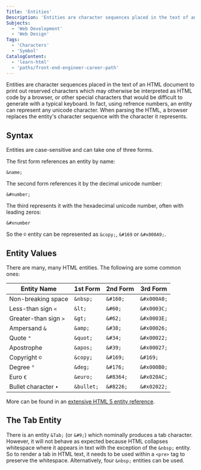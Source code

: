 ```yaml
---
Title: 'Entities'
Description: 'Entities are character sequences placed in the text of an HTML document to print out reserved or other special characters.'
Subjects:
  - 'Web Development'
  - 'Web Design'
Tags:
  - 'Characters'
  - 'Symbol'
CatalogContent:
  - 'learn-html'
  - 'paths/front-end-engineer-career-path'
---
```


Entities are character sequences placed in the text of an HTML document to print out reserved characters which may otherwise be interpreted as HTML code by a browser, or other special characters that would be difficult to generate with a typical keyboard. In fact, using refrence numbers, an entity can represent any unicode character. When parsing the HTML, a browser replaces the entity's character sequence with the character it represents.

## Syntax

Entities are case-sensitive and can take one of three forms.

The first form references an entity by name:

```pseudo
&name;
```

The second form references it by the decimal unicode number:

```pseudo
&#number;
```

The third represents it with the hexadecimal unicode number, often with leading zeros:

```pseudo
&#xnumber
```

So the `©` entity can be represented as `&copy;`, `&#169` or `&#x000A9;`.

## Entity Values

There are many, many HTML entities. The following are some common ones:

| Entity Name | 1st Form | 2nd Form | 3rd Form |
| ------ | ------ | ------ | ------ |
| Non-breaking space | `&nbsp;` | `&#160;` | `&#x000A0;` |
| Less-than sign `<` | `&lt;` | `&#60;` | `&#x0003C;` |
| Greater-than sign `>` | `&gt;` | `&#62;` | `&#x0003E;` |
| Ampersand `&` | `&amp;` | `&#38;` | `&#x00026;` |
| Quote `"` | `&quot;` | `&#34;` | `&#x00022;` |
| Apostrophe | `&apos;` | `&#39;` | `&#x00027;` |
| Copyright `©` | `&copy;` | `&#169;` | `&#169;` |
| Degree `°` | `&deg;` | `&#176;` | `&#x000B0;` |
| Euro `€` | `&euro;` | `&#8364;` | `&#x020AC;` |
| Bullet character `•` | `&bullet;` | `&#8226;` | `&#x02022;` |

More can be found in an [extensive HTML 5 entity reference](https://dev.w3.org/html5/html-author/charref).

## The Tab Entity

There is an entity `&Tab;` (or `&#9;`) which nominally produces a tab character. However, it will not behave as expected because HTML collapses whitespace where it appears in text with the exception of the `&nbsp;` entity. So to render a tab in HTML text, it needs to be used within a `<pre>` tag to preserve the whitespace. Alternatively, four `&nbsp;` entities can be used.
